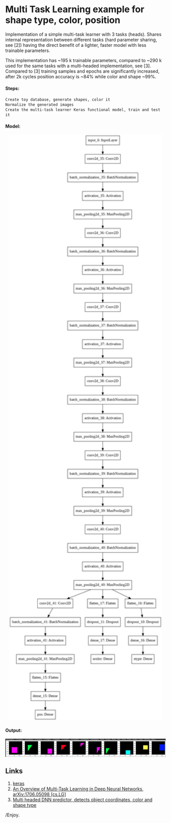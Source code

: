 # Multi Task Learning example for shape type, color, position

Implementation of a simple multi-task learner with 3 tasks (heads). Shares internal representation between different tasks (hard parameter sharing, see [2]) having the direct benefit of a lighter, faster model with less trainable parameters.

This implementation has ~195 k trainable parameters, compared to ~290 k  used for the same tasks with a multi-headed implementation, see [3]. Compared to [3] training samples and epochs are significantly increased, after 2k cycles position accuracy is ~84% while color and shape ~99%.  


#### Steps:

    Create toy database, generate shapes, color it
    Normalize the generated images
    Create the multi-task learner Keras functional model, train and test it



#### Model:
<p align="center"> 
  <img src="./info/mtl_model.png" alt="" width="480"></a>
</p>

#### Output:
<p align="center"> 
  <img src="./info/out1.png" alt="" width="1024"></a>
</p>

## Links

1. [keras](https://keras.io/)
2. [An Overview of Multi-Task Learning in Deep Neural Networks, arXiv:1706.05098 [cs.LG] ](https://arxiv.org/abs/1706.05098)
3. [Multi headed DNN predictor, detects object coordinates, color and shape type](https://github.com/fvilmos/shape_color_position_detection)

/Enjoy.
